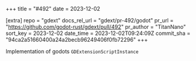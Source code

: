 +++
title = "#492"
date = 2023-12-02

[extra]
repo = "gdext"
docs_rel_url = "gdext/pr-492/godot"
pr_url = "https://github.com/godot-rust/gdext/pull/492"
pr_author = "TitanNano"
sort_key = 2023-12-02
date_time = 2023-12-02T09:24:09Z
commit_sha = "94ca2a51660400a24a2becb96249406f0fb72296"
+++

Implementation of godots `GDExtensionScriptInstance`
